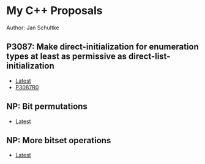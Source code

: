# My C++ Proposals

Author: Jan Schultke

## P3087: Make direct-initialization for enumeration types at least as permissive as direct-list-initialization

- [Latest](enum-direct-init.html)
- [P3087R0](enum-direct-init-p3087r0.html)

## NP: Bit permutations

- [Latest](bit-permutations.html)

## NP: More bitset operations

- [Latest](bit-bitset-operations.html)